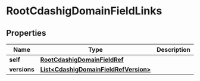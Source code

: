 

# RootCdashigDomainFieldLinks


## Properties

| Name | Type | Description | Notes |
|------------ | ------------- | ------------- | -------------|
|**self** | [**RootCdashigDomainFieldRef**](RootCdashigDomainFieldRef.md) |  |  [optional] |
|**versions** | [**List&lt;CdashigDomainFieldRefVersion&gt;**](CdashigDomainFieldRefVersion.md) |  |  [optional] |



